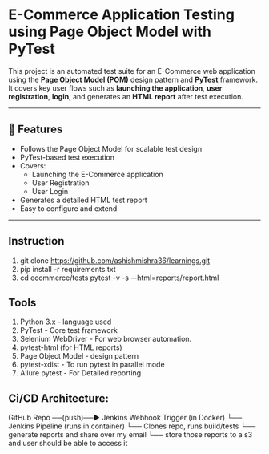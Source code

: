 # E-Commerce Application Testing using Page Object Model with PyTest

This project is an automated test suite for an E-Commerce web application using the **Page Object Model (POM)** design pattern and **PyTest** framework. 
It covers key user flows such as 
**launching the application**, 
**user registration**, 
**login**, and 
generates an **HTML report** after test execution.

---

## 📌 Features

- Follows the Page Object Model for scalable test design
- PyTest-based test execution
- Covers:
  - Launching the E-Commerce application
  - User Registration
  - User Login
- Generates a detailed HTML test report
- Easy to configure and extend

---

## Instruction

1. git clone https://github.com/ashishmishra36/learnings.git
2. pip install -r requirements.txt
3. cd ecommerce/tests pytest -v -s --html=reports/report.html


## Tools
1. Python 3.x - language used
2. PyTest - Core test framework
3. Selenium WebDriver - For web browser automation.
4. pytest-html (for HTML reports) 
5. Page Object Model - design pattern
6. pytest-xdist - To run pytest in parallel mode
7. Allure pytest - For Detailed reporting


## Ci/CD Architecture:
GitHub Repo  ──(push)──► Jenkins Webhook Trigger (in Docker)
                        └── Jenkins Pipeline (runs in container)
                                  └── Clones repo, runs build/tests
                                         └── generate reports and share over my email
                                                └── store those reports to a s3 and user should be able to access it



